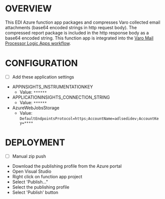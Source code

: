 # OVERVIEW

This EDI Azure function app packages and compresses Varo collected email attachments (base64 encoded strings in http request body). The compressed report package is included in the http response body as a base64 encoded string. This function app is integrated into the [Varo Mail Processor Logic Apps workflow](../logic-apps-varo-mail-processor/README.md). 

# CONFIGURATION

- [ ]  Add these application settings
  - APPINSIGHTS_INSTRUMENTATIONKEY
    - Value: `******`
  - APPLICATIONINSIGHTS_CONNECTION_STRING
    - Value: `******`
  - AzureWebJobsStorage
    - Value: `DefaultEndpointsProtocol=https;AccountName=adlsedidev;AccountKey=****`
  
# DEPLOYMENT
- [ ]  Manual zip push
  - Download the publishing profile from the Azure portal
  - Open Visual Studio
  - Right click on function app project
  - Select 'Publish..."
  - Select the publishing profile
  - Select 'Publish' button
